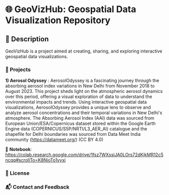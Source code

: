# 🌐 GeoVizHub: Geospatial Data Visualization Repository
## 📌 Description
GeoVizHub is a project aimed at creating, sharing, and exploring interactive geospatial data visualizations. 

### 🚀 Projects 
**1) Aerosol Odyssey** :  AerosolOdyssey is a fascinating journey through the absorbing aerosol index variations in New Delhi from November 2018 to August 2023. This project sheds light on the atmospheric aerosol dynamics over this period, offering a visual exploration of data to understand the environmental impacts and trends. Using interactive geospatial data visualizations, AerosolOdyssey provides a unique lens to observe and analyze aerosol concentrations and their temporal variations in New Delhi's atmosphere. 
The Absorbing Aerosol Index (AAI) data was sourced from European Union/ESA/Copernicus dataset stored within the Google Earth Engine data (COPERNICUS/S5P/NRTI/L3_AER_AI) catalogue and the shapefile for Delhi boundaries was sourced from Data Meet India community (https://datameet.org/) (CC BY 4.0)  

📓 **Notebook**: https://colab.research.google.com/drive/1fsz7WXssiJA0LOrs72dKjkMR12c5ncqq#scrollTo=K8NioTo1vyxi




### 📜 License 


### 📬 Contact and Feedback


